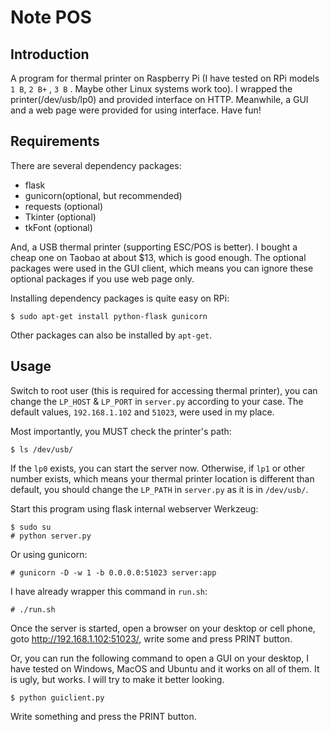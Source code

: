 # Note POS

## Introduction

A program for thermal printer on Raspberry Pi 
(I have tested on RPi models `1 B`, `2 B+` , `3 B` . Maybe other Linux systems work too).
I wrapped the printer(/dev/usb/lp0) and provided interface on HTTP.
Meanwhile, a GUI and a web page were provided for using interface.
Have fun!

## Requirements

There are several dependency packages:

* flask
* gunicorn(optional, but recommended)
* requests (optional)
* Tkinter (optional)
* tkFont (optional)

And, a USB thermal printer (supporting ESC/POS is better).
I bought a cheap one on Taobao at about $13, which is good enough.
The optional packages were used in the GUI client,
which means you can ignore these optional packages if you use web page only.

Installing dependency packages is quite easy on RPi:

    $ sudo apt-get install python-flask gunicorn
    
Other packages can also be installed by `apt-get`.

## Usage

Switch to root user (this is required for accessing thermal printer),
you can change the `LP_HOST` & `LP_PORT` in `server.py` according to your case.
The default values, `192.168.1.102` and `51023`, were used in my place.

Most importantly, you MUST check the printer's path:

    $ ls /dev/usb/
    
If the `lp0` exists, you can start the server now.
Otherwise, if `lp1` or other number exists, 
which means your thermal printer location is different than default,
you should change the `LP_PATH` in `server.py` as it is in `/dev/usb/`.

Start this program using flask internal webserver Werkzeug:
    
    $ sudo su
    # python server.py

Or using gunicorn:

    # gunicorn -D -w 1 -b 0.0.0.0:51023 server:app

I have already wrapper this command in `run.sh`:

    # ./run.sh

Once the server is started, open a browser on your desktop or cell phone,
goto http://192.168.1.102:51023/, write some and press PRINT button.

Or, you can run the following command to open a GUI on your desktop,
I have tested on Windows, MacOS and Ubuntu and it works on all of them.
It is ugly, but works. I will try to make it better looking.

    $ python guiclient.py

Write something and press the PRINT button.
